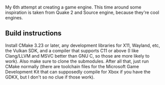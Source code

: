 My 6th attempt at creating a game engine. This time around some inspiration is taken from Quake 2 and Source engine, because they're cool engines.

## Build instructions
Install CMake 3.23 or later, any development libraries for X11, Wayland, etc, the Vulkan SDK, and a compiler that supports C11 or above (I like Clang/LLVM and MSVC better than GNU C, so those are more likely to work). Also make sure to clone the submodules. After all that, just run CMake normally (there are toolchain files for the Microsoft Game Development Kit that can supposedly compile for Xbox if you have the GDKX, but I don't so no clue if those work).
